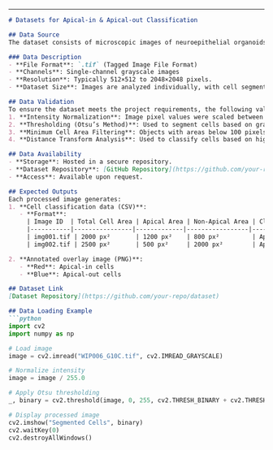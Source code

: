 
---
```markdown
# Datasets for Apical-in & Apical-out Classification

## Data Source
The dataset consists of microscopic images of neuroepithelial organoids expressing ZO1-EGFP. These images are used to classify cell configurations as **Apical-in** or **Apical-out** based on intensity distribution and spatial properties.

### Data Description
- **File Format**: `.tif` (Tagged Image File Format)
- **Channels**: Single-channel grayscale images
- **Resolution**: Typically 512×512 to 2048×2048 pixels.
- **Dataset Size**: Images are analyzed individually, with cell segmentation and classification performed for each image.

## Data Validation
To ensure the dataset meets the project requirements, the following validation steps were performed:
1. **Intensity Normalization**: Image pixel values were scaled between 0 and 1.
2. **Thresholding (Otsu’s Method)**: Used to segment cells based on grayscale intensity.
3. **Minimum Cell Area Filtering**: Objects with areas below 100 pixels were removed.
4. **Distance Transform Analysis**: Used to classify cells based on high-intensity pixel distribution.

## Data Availability
- **Storage**: Hosted in a secure repository.
- **Dataset Repository**: [GitHub Repository](https://github.com/your-repo/dataset) (or alternative storage)
- **Access**: Available upon request.

## Expected Outputs
Each processed image generates:
1. **Cell classification data (CSV)**:
   - **Format**:
     | Image ID  | Total Cell Area | Apical Area | Non-Apical Area | Classification |
     |-----------|----------------|-------------|-----------------|----------------|
     | img001.tif | 2000 px²       | 1200 px²    | 800 px²         | Apical-in      |
     | img002.tif | 2500 px²       | 500 px²     | 2000 px²        | Apical-out     |

2. **Annotated overlay image (PNG)**:
   - **Red**: Apical-in cells
   - **Blue**: Apical-out cells

## Dataset Link
[Dataset Repository](https://github.com/your-repo/dataset)

## Data Loading Example
```python
import cv2
import numpy as np

# Load image
image = cv2.imread("WIP006_G10C.tif", cv2.IMREAD_GRAYSCALE)

# Normalize intensity
image = image / 255.0

# Apply Otsu thresholding
_, binary = cv2.threshold(image, 0, 255, cv2.THRESH_BINARY + cv2.THRESH_OTSU)

# Display processed image
cv2.imshow("Segmented Cells", binary)
cv2.waitKey(0)
cv2.destroyAllWindows()
